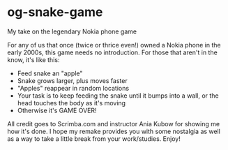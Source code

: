 # og-snake-game
My take on the legendary Nokia phone game

For any of us that once (twice or thrice even!) owned a Nokia phone in the early 2000s, this game needs no introduction. For those that aren't in the know, it's like this:

- Feed snake an "apple"
- Snake grows larger, plus moves faster
- "Apples" reappear in random locations
- Your task is to keep feeding the snake until it bumps into a wall, or the head touches the body as it's moving
- Otherwise it's GAME OVER!

All credit goes to Scrimba.com and instructor Ania Kubow for showing me how it's done. I hope my remake provides you with some nostalgia as well as a way to take a little break from your work/studies. Enjoy! 
